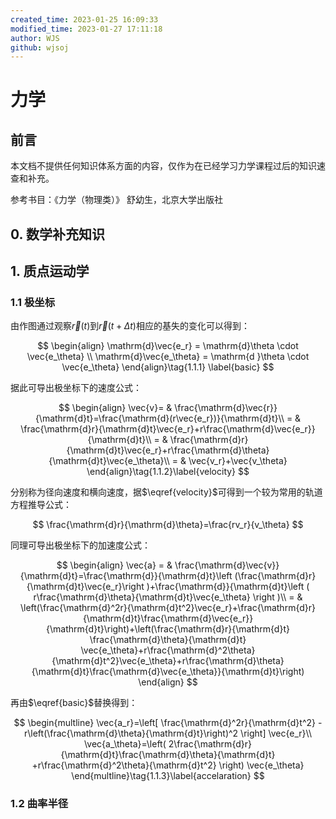 ```yaml
---
created_time: 2023-01-25 16:09:33
modified_time: 2023-01-27 17:11:18
author: WJS
github: wjsoj
---
```

# 力学

##  前言

本文档不提供任何知识体系方面的内容，仅作为在已经学习力学课程过后的知识速查和补充。

参考书目：《力学（物理类）》  舒幼生，北京大学出版社

## 0. 数学补充知识

## 1. 质点运动学

### 1.1 极坐标

由作图通过观察$\vec{r}(t)$到$\vec{r}(t+\Delta t)$相应的基失的变化可以得到：

$$
\begin{align}
\mathrm{d}\vec{e_r} = \mathrm{d}\theta \cdot \vec{e_\theta} \\
\mathrm{d}\vec{e_\theta} = \mathrm{d }\theta \cdot \vec{e_\theta}
\end{align}\tag{1.1.1} \label{basic}
$$

据此可导出极坐标下的速度公式：

$$
\begin{align}
	\vec{v}= & \frac{\mathrm{d}\vec{r}}{\mathrm{d}t}=\frac{\mathrm{d}(r\vec{e_r})}{\mathrm{d}t}\\
	= & \frac{\mathrm{d}r}{\mathrm{d}t}\vec{e_r}+r\frac{\mathrm{d}\vec{e_r}}{\mathrm{d}t}\\
	= & \frac{\mathrm{d}r}{\mathrm{d}t}\vec{e_r}+r\frac{\mathrm{d}\theta}{\mathrm{d}t}\vec{e_\theta}\\
	= & \vec{v_r}+\vec{v_\theta}
\end{align}\tag{1.1.2}\label{velocity}
$$

分别称为径向速度和横向速度，据$\eqref{velocity}$可得到一个较为常用的轨道方程推导公式：

$$
\frac{\mathrm{d}r}{\mathrm{d}\theta}=\frac{rv_r}{v_\theta}
$$

同理可导出极坐标下的加速度公式：

$$
\begin{align}
\vec{a} = & \frac{\mathrm{d}\vec{v}}{\mathrm{d}t}=\frac{\mathrm{d}}{\mathrm{d}t}\left (\frac{\mathrm{d}r}{\mathrm{d}t}\vec{e_r}\right )+\frac{\mathrm{d}}{\mathrm{d}t}\left ( r\frac{\mathrm{d}\theta}{\mathrm{d}t}\vec{e_\theta} \right )\\
= & \left(\frac{\mathrm{d}^2r}{\mathrm{d}t^2}\vec{e_r}+\frac{\mathrm{d}r}{\mathrm{d}t}\frac{\mathrm{d}\vec{e_r}}{\mathrm{d}t}\right)+\left(\frac{\mathrm{d}r}{\mathrm{d}t} \frac{\mathrm{d}\theta}{\mathrm{d}t} \vec{e_\theta}+r\frac{\mathrm{d}^2\theta}{\mathrm{d}t^2}\vec{e_\theta}+r\frac{\mathrm{d}\theta}{\mathrm{d}t}\frac{\mathrm{d}\vec{e_\theta}}{\mathrm{d}t}\right)
\end{align}
$$

再由$\eqref{basic}$替换得到：

$$
\begin{multline}
\vec{a_r}=\left[
\frac{\mathrm{d}^2r}{\mathrm{d}t^2}
-r\left(\frac{\mathrm{d}\theta}{\mathrm{d}t}\right)^2
\right]
\vec{e_r}\\
\vec{a_\theta}=\left(
2\frac{\mathrm{d}r}{\mathrm{d}t}\frac{\mathrm{d}\theta}{\mathrm{d}t}
+r\frac{\mathrm{d}^2\theta}{\mathrm{d}t^2}
\right)
\vec{e_\theta}
\end{multline}\tag{1.1.3}\label{accelaration}
$$

### 1.2 曲率半径
